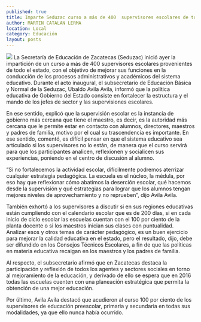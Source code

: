 ```yaml
---
published: true
title: Imparte Seduzac curso a más de 400  supervisores escolares de todo el estado
author: MARTIN CATALAN LERMA
location: Local
category: Educación
layout: posts
---
```


![](http://i.imgur.com/wVCuZA6m.jpg)
La Secretaría de Educación de Zacatecas (Seduzac) inició ayer la impartición de un curso a más de 400 supervisores escolares provenientes de todo el estado, con el objetivo de mejorar sus funciones en la conducción de los procesos administrativos y académicos del sistema educativo.
Durante el acto inaugural, el subsecretario de Educación Básica y Normal de la Seduzac, Ubaldo Avila Avila, informó que la política educativa de Gobierno del Estado consiste en fortalecer la estructura y el mando de los jefes de sector y las supervisiones escolares.

En ese sentido, explicó que la supervisión escolar es la instancia de gobierno más cercana que tiene el maestro, es decir, es la autoridad más cercana que le permite estar en contacto con alumnos, directores, maestros y padres de familia, motivo por el cual su trascendencia es importante.
En ese sentido, comentó, es difícil pensar en que el sistema educativo sea articulado si los supervisores no lo están, de manera que el curso servirá para que los participantes analicen, reflexionen  y socialicen sus experiencias, poniendo en el centro de discusión al alumno.

“Si no fortalecemos la actividad escolar, difícilmente podremos aterrizar cualquier estrategia pedagógica. La escuela es el núcleo, la médula, por eso hay que reflexionar cómo abatimos la deserción escolar, qué hacemos desde la supervisión y qué estrategias para lograr que los alumnos tengan mejores niveles de aprovechamiento y no reprueben”, dijo Avila Avila.

También exhortó a los supervisores a discutir si en sus regiones educativas están cumpliendo con el calendario escolar que es de 200 días, si en cada inicio de ciclo escolar las escuelas cuentan con el 100 por ciento de la planta docente o si los maestros inician sus clases con puntualidad.
Analizar esos y otros temas de carácter pedagógico, es un buen ejercicio para mejorar la calidad educativa en el estado, pero el resultado, dijo, debe ser difundido en los Consejos Técnicos Escolares, a fin de que las políticas en materia educativa recaigan en los maestros y los padres de familia.

Al respecto, el subsecretario afirmó que en Zacatecas destaca la participación y reflexión de todos los agentes y sectores sociales en torno al mejoramiento de la educación, y derivado de ello se espera que en 2016 todas las escuelas cuenten con una planeación estratégica que permita la obtención de una mejor educación.

Por último, Avila Avila destacó que acudieron al curso 100 por ciento de los supervisores de educación preescolar, primaria y secundaria en todas sus modalidades, ya que ello nunca había ocurrido.
